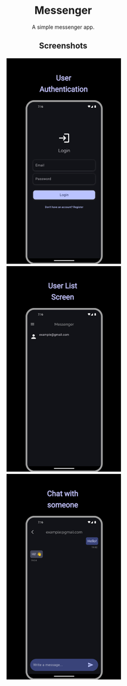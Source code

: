 <h1 align="center">Messenger</h1>

<div align="center">
  A simple messenger app.
</div>

<h2 align="center">Screenshots</h2>

<p align="middle" float="left">
  <img src="assets\previews\preview1.png" alt="Preview 1" width="310.5" height="552">
  <img src="assets\previews\preview2.png" alt="Preview 2" width="310.5" height="552">
  <img src="assets\previews\preview3.png" alt="Preview 3" width="310.5" height="552">
</p>
